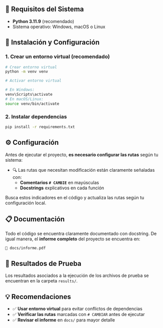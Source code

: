 ## 🐍 Requisitos del Sistema

- **Python 3.11.9** (recomendado)
- Sistema operativo: Windows, macOS o Linux

## 🚀 Instalación y Configuración

### 1. Crear un entorno virtual (recomendado)

```bash
# Crear entorno virtual
python -m venv venv

# Activar entorno virtual

# En Windows:
venv\Scripts\activate
# En macOS/Linux:
source venv/bin/activate
```

### 2. Instalar dependencias

```bash
pip install -r requirements.txt
```

## ⚙️ Configuración

Antes de ejecutar el proyecto, **es necesario configurar las rutas** según tu sistema:

- 🔍 Las rutas que necesitan modificación están claramente señaladas con:
  - **Comentarios `# CAMBIE`** en mayúsculas
  - **Docstrings** explicativos en cada función

Busca estos indicadores en el código y actualiza las rutas según tu configuración local.

## 📋 Documentación

Todo el código se encuentra claramente documentado con docstring. De igual manera, el **informe completo** del proyecto se encuentra en:
```
📁 docs/informe.pdf
```

## 🧪 Resultados de Prueba

Los resultados asociados a la ejecución de los archivos de prueba se encuentran en la carpeta `results/`.


## 💡 Recomendaciones

- ✅ **Usar entorno virtual** para evitar conflictos de dependencias
- ✅ **Verificar las rutas** marcadas con `# CAMBIAR` antes de ejecutar
- ✅ **Revisar el informe** en `docs/` para mayor detalle
